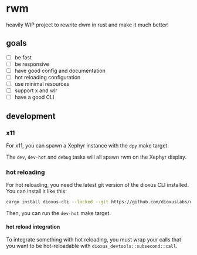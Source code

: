 # rwm

heavily WIP project to rewrite dwm in rust and make it much better!

## goals

- [ ] be fast
- [ ] be responsive
- [ ] have good config and documentation
- [ ] hot reloading configuration
- [ ] use minimal resources
- [ ] support x and wlr
- [ ] have a good CLI

## development

### x11

For x11, you can spawn a Xephyr instance with the
`dpy` make target.

The `dev`, `dev-hot` and `debug` tasks will all
spawn rwm on the Xephyr display.

### hot reloading

For hot reloading, you need the latest git version
of the dioxus CLI installed. You can install it like this:

```bash
cargo install dioxus-cli --locked --git https://github.com/dioxuslabs/dioxus
```

Then, you can run the `dev-hot` make target.

#### hot reload integration

To integrate something with hot reloading, you must wrap
your calls that you want to be hot-reloadable with `dioxus_devtools::subsecond::call`.
